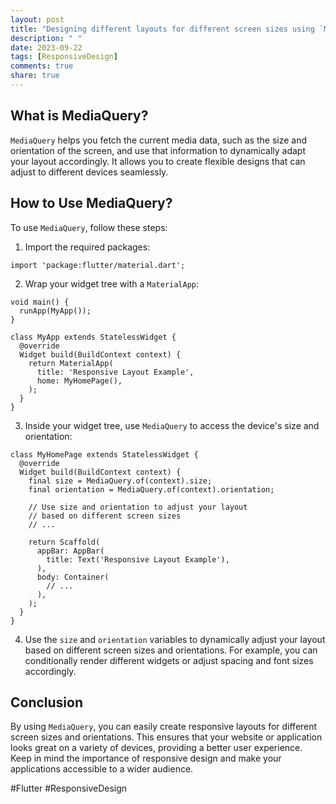 ```yaml
---
layout: post
title: "Designing different layouts for different screen sizes using `MediaQuery`"
description: " "
date: 2023-09-22
tags: [ResponsiveDesign]
comments: true
share: true
---
```


## What is MediaQuery?

`MediaQuery` helps you fetch the current media data, such as the size and orientation of the screen, and use that information to dynamically adapt your layout accordingly. It allows you to create flexible designs that can adjust to different devices seamlessly.

## How to Use MediaQuery?

To use `MediaQuery`, follow these steps:

1. Import the required packages:
```
import 'package:flutter/material.dart';
```

2. Wrap your widget tree with a `MaterialApp`:
```
void main() {
  runApp(MyApp());
}

class MyApp extends StatelessWidget {
  @override
  Widget build(BuildContext context) {
    return MaterialApp(
      title: 'Responsive Layout Example',
      home: MyHomePage(),
    );
  }
}
```
  
3. Inside your widget tree, use `MediaQuery` to access the device's size and orientation:
```
class MyHomePage extends StatelessWidget {
  @override
  Widget build(BuildContext context) {
    final size = MediaQuery.of(context).size;
    final orientation = MediaQuery.of(context).orientation;

    // Use size and orientation to adjust your layout
    // based on different screen sizes
    // ...

    return Scaffold(
      appBar: AppBar(
        title: Text('Responsive Layout Example'),
      ),
      body: Container(
        // ...
      ),
    );
  }
}
```

4. Use the `size` and `orientation` variables to dynamically adjust your layout based on different screen sizes and orientations. For example, you can conditionally render different widgets or adjust spacing and font sizes accordingly.

## Conclusion

By using `MediaQuery`, you can easily create responsive layouts for different screen sizes and orientations. This ensures that your website or application looks great on a variety of devices, providing a better user experience. Keep in mind the importance of responsive design and make your applications accessible to a wider audience.

#Flutter #ResponsiveDesign
